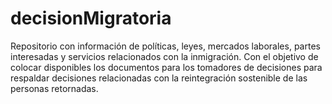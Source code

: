 # decisionMigratoria
Repositorio con información de políticas, leyes, mercados laborales, partes interesadas y servicios relacionados con la inmigración. 
Con el objetivo de colocar disponibles los documentos para los tomadores de decisiones para respaldar decisiones relacionadas con la reintegración sostenible de las personas retornadas.
